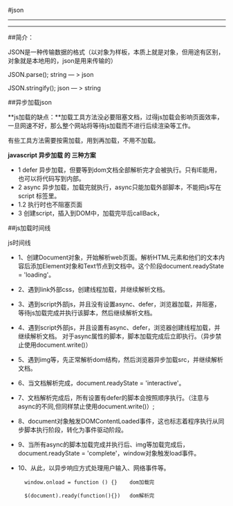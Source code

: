 #json

---
---

##简介：

JSON是一种传输数据的格式（以对象为样板，本质上就是对象，但用途有区别，对象就是本地用的，json是用来传输的）

JSON.parse();  string — > json

JSON.stringify(); json — > string


##异步加载json

**js加载的缺点：**加载工具方法没必要阻塞文档，过得js加载会影响页面效率，一旦网速不好，那么整个网站将等待js加载而不进行后续渲染等工作。

有些工具方法需要按需加载，用到再加载，不用不加载。

**javascript 异步加载 的 三种方案**

- 1 defer 异步加载，但要等到dom文档全部解析完才会被执行。只有IE能用，也可以将代码写到内部。
- 2 async 异步加载，加载完就执行，async只能加载外部脚本，不能把js写在script 标签里。
- 1.2 执行时也不阻塞页面
- 3 创建script，插入到DOM中，加载完毕后callBack，

##js加载时间线

js时间线

- 1、创建Document对象，开始解析web页面。解析HTML元素和他们的文本内容后添加Element对象和Text节点到文档中。这个阶段document.readyState = 'loading'。

- 2、遇到link外部css，创建线程加载，并继续解析文档。

- 3、遇到script外部js，并且没有设置async、defer，浏览器加载，并阻塞，等待js加载完成并执行该脚本，然后继续解析文档。

- 4、遇到script外部js，并且设置有async、defer，浏览器创建线程加载，并继续解析文档。
对于async属性的脚本，脚本加载完成后立即执行。（异步禁止使用document.write()）

- 5、遇到img等，先正常解析dom结构，然后浏览器异步加载src，并继续解析文档。

- 6、当文档解析完成，document.readyState = 'interactive'。

- 7、文档解析完成后，所有设置有defer的脚本会按照顺序执行。（注意与async的不同,但同样禁止使用document.write()）;

- 8、document对象触发DOMContentLoaded事件，这也标志着程序执行从同步脚本执行阶段，转化为事件驱动阶段。

- 9、当所有async的脚本加载完成并执行后、img等加载完成后，document.readyState = 'complete'，window对象触发load事件。

- 10、从此，以异步响应方式处理用户输入、网络事件等。


		window.onload = function () {}    dom加载完
		
		$(document).ready(function(){})   dom解析完
